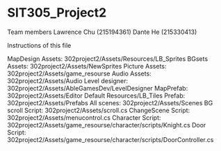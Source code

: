 # SIT305_Project2
Team members
Lawrence Chu (215194361)
Dante He (215330413)

Instructions of this file

MapDesign Assets: 	302project2/Assets/Resources/LB_Sprites
BGsets Assets: 		302project2/Assets/NewSprites
Picture Assets: 	302project2/Assets/game_resourse
Audio Assets: 		302project2/Assets/Audio
Level designer: 	302project2/Assets/AbleGamesDev/LevelDesigner
MapPrefab: 			302project2/Assets/Editor Default Resources/LB_Tiles
Prefab: 			302project2/Assets/Prefabs
All scenes:			302project2/Assets/Scenes
BG scroll Script:	302project2/Assets/scroll.cs
ChangeScene Script:	302project2/Assets/menucontrol.cs
Character Script:   302project2/Assets/game_resourse/character/scripts/Knight.cs
Door Script:   		302project2/Assets/game_resourse/character/scripts/DoorController.cs


